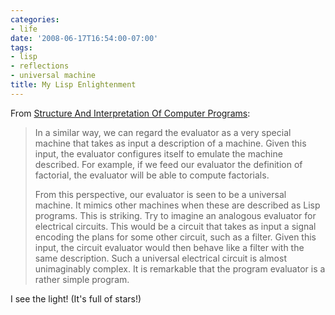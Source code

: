```yaml
---
categories:
- life
date: '2008-06-17T16:54:00-07:00'
tags:
- lisp
- reflections
- universal machine
title: My Lisp Enlightenment
---
```


From [Structure And Interpretation Of Computer Programs](https://mitpress.mit.edu/sicp/full-text/book/book-Z-H-4.html#%_toc_%_sec_4.1.5):

>In a similar way, we can regard the evaluator as a very special machine that takes as input a description of a machine. Given this input, the evaluator configures itself to emulate the machine described. For example, if we feed our evaluator the definition of factorial, the evaluator will be able to compute factorials.
>
>From this perspective, our evaluator is seen to be a universal machine. It mimics other machines when these are described as Lisp programs. This is striking. Try to imagine an analogous evaluator for electrical circuits. This would be a circuit that takes as input a signal encoding the plans for some other circuit, such as a filter. Given this input, the circuit evaluator would then behave like a filter with the same description. Such a universal electrical circuit is almost unimaginably complex. It is remarkable that the program evaluator is a rather simple program.

I see the light! (It's full of stars!)
